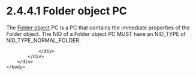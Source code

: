 <html dir="LTR" xmlns:mshelp="http://msdn.microsoft.com/mshelp" xmlns:ddue="http://ddue.schemas.microsoft.com/authoring/2003/5" xmlns:xlink="http://www.w3.org/1999/xlink" xmlns:tool="http://www.microsoft.com/tooltip">
    <head>
        <meta http-equiv="Content-Type" content="text/html; CHARSET=utf-8"></meta>
        <meta name="save" content="history"></meta>
        <title>2.4.4.1 Folder object PC</title>
        <xml>
            <mshelp:toctitle title="2.4.4.1 Folder object PC"></mshelp:toctitle>
            <mshelp:rltitle title="[MS-PST]: Folder object PC"></mshelp:rltitle>
            <mshelp:keyword index="A" term="2cdb6e46-61b9-4426-af1e-e0c7bd889293"></mshelp:keyword>
            <mshelp:attr name="DCSext.ContentType" value="open specification"></mshelp:attr>
            <mshelp:attr name="AssetID" value="2cdb6e46-61b9-4426-af1e-e0c7bd889293"></mshelp:attr>
            <mshelp:attr name="TopicType" value="kbRef"></mshelp:attr>
            <mshelp:attr name="DCSext.Title" value="[MS-PST]: Folder object PC" />
        </xml>
    </head>
    <body>
        <div id="header">
            <h1 class="heading">2.4.4.1 Folder object PC</h1>
        </div>
        <div id="mainSection">
            <div id="mainBody">
                <div id="allHistory" class="saveHistory"></div>
                <div id="sectionSection0" class="section" name="collapseableSection">
                    

<p>The <a href="08220cc9-69b1-4072-a2e7-2a0ff201d505.html#gt_0682daa7-c1b8-419b-8a32-6048833d0b72">Folder
object</a> PC is a PC that contains the immediate properties of the Folder
object. The NID of a Folder object PC MUST have an NID_TYPE of
NID_TYPE_NORMAL_FOLDER.</p>


                </div>
            </div>
        </div>
    </body>
</html>